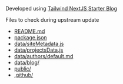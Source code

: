 Developed using [Tailwind NextJS Starter Blog](https://github.com/timlrx/tailwind-nextjs-starter-blog)

Files to check during upstream update

- [README.md](README.md)
- [package.json](package.json#L2-L3)
- [data/siteMetadata.js](data/siteMetadata.js)
- [data/projectsData.js](data/projectsData.js)
- [data/authors/default.md](data/authors/default.md)
- [data/blog/](data/blog/)
- [public/](public/)
- [.github/](.github/)
